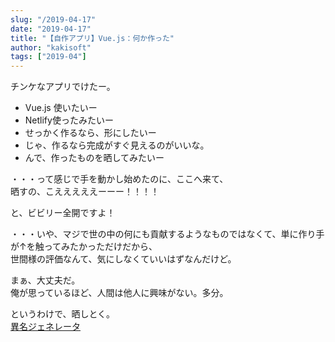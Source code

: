 ```yaml
---
slug: "/2019-04-17"
date: "2019-04-17"
title: "【自作アプリ】Vue.js：何か作った"
author: "kakisoft"
tags: ["2019-04"]
---
```

チンケなアプリでけたー。  

 - Vue.js 使いたいー
 - Netlify使ったみたいー
 - せっかく作るなら、形にしたいー
 - じゃ、作るなら完成がすぐ見えるのがいいな。
 - んで、作ったものを晒してみたいー

・・・って感じで手を動かし始めたのに、ここへ来て、  
晒すの、こえええええーーー！！！！  

と、ビビリー全開ですよ！  

・・・いや、マジで世の中の何にも貢献するようなものではなくて、単に作り手が↑を触ってみたかっただけだから、  
世間様の評価なんて、気にしなくていいはずなんだけど。  

まぁ、大丈夫だ。  
俺が思っているほど、人間は他人に興味がない。多分。  

というわけで、晒しとく。  
[異名ジェネレータ](https://another-name-generator.netlify.com/)  


